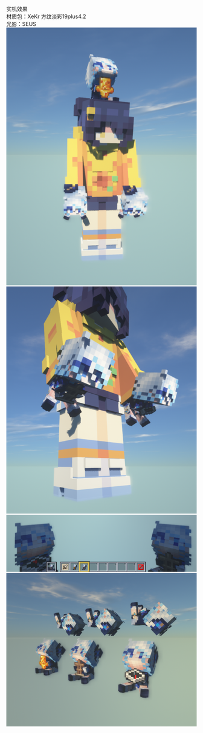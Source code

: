 实机效果  
材质包：XeKr 方纹淡彩19plus4.2  
光影：SEUS  
![armor head&hand](doc/img/demo1.png)  
![armor hand tp](doc/img/demo2.png)  
![armor hand fp](doc/img/demo3.png)  
![item frame](doc/img/demo4.png)
